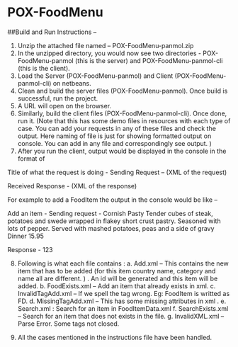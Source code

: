 # POX-FoodMenu

##Build and Run Instructions – 
1. Unzip the attached file named – POX-FoodMenu-panmol.zip
2. In the unzipped directory, you would now see two directories - POX-FoodMenu-panmol (this is the server) and POX-FoodMenu-panmol-cli (this is the client).
3. Load the Server (POX-FoodMenu-panmol) and Client (POX-FoodMenu-panmol-cli) on netbeans.
4. Clean and build the server files (POX-FoodMenu-panmol). Once build is successful, run the project. 
5. A URL will open on the browser. 
6. Similarly, build the client files (POX-FoodMenu-panmol-cli). Once done, run it. (Note that this has some demo files in resources with each type of case. You can add your requests in any of these files and check the output. Here naming of file is just for showing formatted output on console. You can add in any file and correspondingly see output. )
7. After you run the client, output would be displayed in the console in the format of 

Title of what the request is doing -
Sending Request – 
(XML of the request)

Received Response - 
       (XML of the response)

For example to add a FoodItem the output in the console would be like – 

Add an item - 
Sending request - 
      <NewFoodItems xmlns="http://cse564.asu.edu/PoxAssignment">
  <FoodItem country="GB">
    <name>Cornish Pasty</name>
    <description>Tender cubes of steak, potatoes and swede wrapped in flakey short crust pastry.  Seasoned with lots of pepper.  Served with mashed potatoes, peas and a side of gravy</description>
    <category>Dinner</category>
    <price>15.95</price>
  </FoodItem>
</NewFoodItems>


Response - 
<FoodItemExists xmlns="http://cse564.asu.edu/PoxAssignment">
  <FoodItemId>123</FoodItemId>
</FoodItemExists>


8. Following is what each file contains : 
a. Add.xml – This contains the new item that has to be added (for this item country name, category and name all are different.  ) . An id will be generated and this item will be added. 
b. FoodExists.xml – Add an item that already exists in xml. 
c. InvalidTagAdd.xml – If we spell the tag wrong. Eg: FoodItem is writted as FD.
d. MissingTagAdd.xml – This has some missing attributes in xml . 
e. Search.xml : Search for an item in FoodItemData.xml
f. SearchExists.xml – Search for an item that does not exists in the file. 
g. InvalidXML.xml – Parse Error. Some tags not closed. 


9. All the cases mentioned in the instructions file have been handled. 
